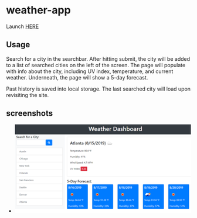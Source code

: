 # weather-app

Launch [HERE](https://xxelegyxx.github.io/weather-app/)

## Usage

Search for a city in the searchbar. After hitting submit, the city will be added to a list of searched cities on the left of the screen. The page will populate with info about the city, including UV index, temperature, and current weather. Underneath, the page will show a 5-day forecast.

Past history is saved into local storage. The last searched city will load upon revisiting the site. 

## screenshots

 - ![image](https://github.com/xxelegyxx/weather-app/blob/main/06-server-side-apis-homework-demo.png)
